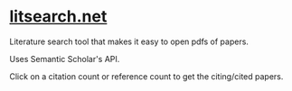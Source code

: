 # [litsearch.net](https://litsearch.net)
Literature search tool that makes it easy to open pdfs of papers.

Uses Semantic Scholar's API.

Click on a citation count or reference count to get the citing/cited papers.
